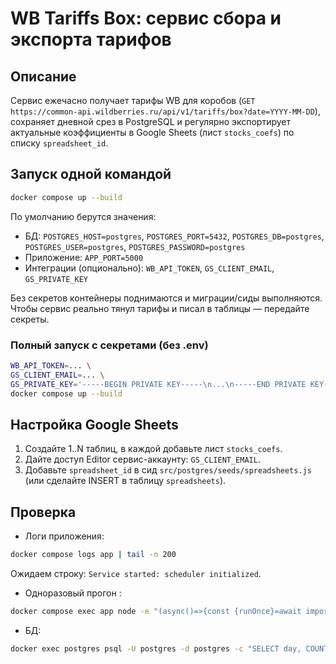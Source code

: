 # WB Tariffs Box: сервис сбора и экспорта тарифов

## Описание
Сервис ежечасно получает тарифы WB для коробов (`GET https://common-api.wildberries.ru/api/v1/tariffs/box?date=YYYY-MM-DD`),
сохраняет дневной срез в PostgreSQL и регулярно экспортирует актуальные коэффициенты в Google Sheets (лист `stocks_coefs`) по списку `spreadsheet_id`.

## Запуск одной командой
```bash
docker compose up --build
```
По умолчанию берутся значения:
- БД: `POSTGRES_HOST=postgres`, `POSTGRES_PORT=5432`, `POSTGRES_DB=postgres`, `POSTGRES_USER=postgres`, `POSTGRES_PASSWORD=postgres`
- Приложение: `APP_PORT=5000`
- Интеграции (опционально): `WB_API_TOKEN`, `GS_CLIENT_EMAIL`, `GS_PRIVATE_KEY`

Без секретов контейнеры поднимаются и миграции/сиды выполняются. Чтобы сервис реально тянул тарифы и писал в таблицы — передайте секреты.

### Полный запуск с секретами (без .env)
```bash
WB_API_TOKEN=... \
GS_CLIENT_EMAIL=... \
GS_PRIVATE_KEY='-----BEGIN PRIVATE KEY-----\n...\n-----END PRIVATE KEY-----\n' \
docker compose up --build
```

## Настройка Google Sheets
1) Создайте 1..N таблиц, в каждой добавьте лист `stocks_coefs`.
2) Дайте доступ Editor сервис-аккаунту: `GS_CLIENT_EMAIL`.
3) Добавьте `spreadsheet_id` в сид `src/postgres/seeds/spreadsheets.js` (или сделайте INSERT в таблицу `spreadsheets`).

## Проверка
- Логи приложения:
```bash
docker compose logs app | tail -n 200
```
Ожидаем строку: `Service started: scheduler initialized`.

- Одноразовый прогон :
```bash
docker compose exec app node -e "(async()=>{const {runOnce}=await import('/app/dist/scheduler.js'); await runOnce({ wbToken: process.env.WB_API_TOKEN, sheetsAuth: { clientEmail: process.env.GS_CLIENT_EMAIL, privateKey: process.env.GS_PRIVATE_KEY }, sheetTitle: 'stocks_coefs' }); console.log('manual runOnce finished');})().catch(e=>{console.error(e); process.exit(1);});"
```

- БД:
```bash
docker exec postgres psql -U postgres -d postgres -c "SELECT day, COUNT(*) FROM tariffs_box_coeffs GROUP BY day ORDER BY day DESC LIMIT 1;"
```
